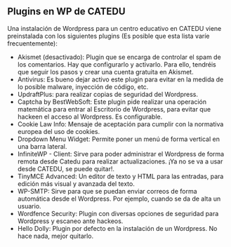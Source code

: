 ## Plugins en WP de CATEDU

Una instalación de Wordpress para un centro educativo en CATEDU viene preinstalada con los siguientes plugins \(Es posible que esta lista varíe frecuentemente\):

* Akismet \(desactivado\): Plugin que se encarga de controlar el spam de los comentarios. Hay que configurarlo y activarlo. Para ello, tendréis que seguir los pasos y crear una cuenta gratuita en Akismet.
* Antivirus: Es bueno dejar activo este plugin para evitar en la medida de lo posible malware, inyección de código, etc.
* UpdraftPlus: para realizar copias de seguridad del Wordpress.
* Captcha by BestWebSoft: Este plugin pide realizar una operación matemática para entrar al Escritorio de Wordpress, para evitar que hackeen el acceso al Wordpress. Es configurable.
* Cookie Law Info: Mensaje de aceptación para cumplir con la normativa europea del uso de cookies.
* Dropdown Menu Widget: Permite poner un menú de forma vertical en una barra lateral.
* InfiniteWP - Client: Sirve para poder administrar el Wordpress de forma remota desde Catedu para realizar actualizaciones. ¡Ya no se va a usar desde CATEDU, se puede quitar!.
* TinyMCE Advanced: Un editor de texto y HTML para las entradas, para edición más visual y avanzada del texto.
* WP-SMTP: Sirve para que se puedan enviar correos de forma automática desde el Wordpress. Por ejemplo, cuando se da de alta un usuario.
* Wordfence Security: Plugin con diversas opciones de seguridad para Wordpress y escaneo ante hackeos.
* Hello Dolly: Plugin por defecto en la instalación de un Wordpress. No hace nada, mejor quitarlo. 



